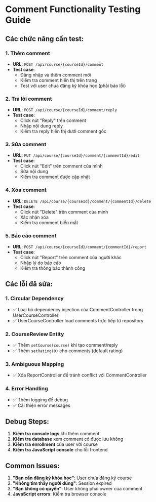# Comment Functionality Testing Guide

## Các chức năng cần test:

### 1. Thêm comment
- **URL**: `POST /api/course/{courseId}/comment`
- **Test case**:
  - Đăng nhập và thêm comment mới
  - Kiểm tra comment hiển thị trên trang
  - Test với user chưa đăng ký khóa học (phải báo lỗi)

### 2. Trả lời comment
- **URL**: `POST /api/course/{courseId}/comment/reply`
- **Test case**:
  - Click nút "Reply" trên comment
  - Nhập nội dung reply
  - Kiểm tra reply hiển thị dưới comment gốc

### 3. Sửa comment
- **URL**: `PUT /api/course/{courseId}/comment/{commentId}/edit`
- **Test case**:
  - Click nút "Edit" trên comment của mình
  - Sửa nội dung
  - Kiểm tra comment được cập nhật

### 4. Xóa comment
- **URL**: `DELETE /api/course/{courseId}/comment/{commentId}/delete`
- **Test case**:
  - Click nút "Delete" trên comment của mình
  - Xác nhận xóa
  - Kiểm tra comment biến mất

### 5. Báo cáo comment
- **URL**: `POST /api/course/{courseId}/comment/{commentId}/report`
- **Test case**:
  - Click nút "Report" trên comment của người khác
  - Nhập lý do báo cáo
  - Kiểm tra thông báo thành công

## Các lỗi đã sửa:

### 1. Circular Dependency
- ✅ Loại bỏ dependency injection của CommentController trong UserCourseController
- ✅ UserCourseController load comments trực tiếp từ repository

### 2. CourseReview Entity
- ✅ Thêm `setCourse(course)` khi tạo comment/reply
- ✅ Thêm `setRating(0)` cho comments (default rating)

### 3. Ambiguous Mapping
- ✅ Xóa ReportController để tránh conflict với CommentController

### 4. Error Handling
- ✅ Thêm logging để debug
- ✅ Cải thiện error messages

## Debug Steps:

1. **Kiểm tra console logs** khi thêm comment
2. **Kiểm tra database** xem comment có được lưu không
3. **Kiểm tra enrollment** của user với course
4. **Kiểm tra JavaScript console** cho lỗi frontend

## Common Issues:

1. **"Bạn cần đăng ký khóa học"**: User chưa đăng ký course
2. **"Không tìm thấy người dùng"**: Session expired
3. **"Bạn không có quyền"**: User không phải owner của comment
4. **JavaScript errors**: Kiểm tra browser console 